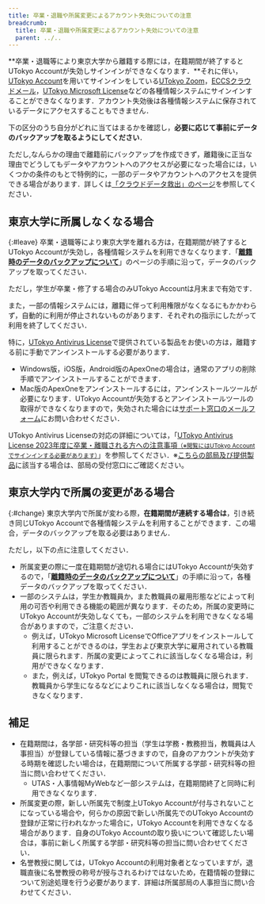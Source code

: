 ```yaml
---
title: 卒業・退職や所属変更によるアカウント失効についての注意
breadcrumb:
  title: 卒業・退職や所属変更によるアカウント失効についての注意
  parent: ../..
---
```


**卒業・退職等により東京大学から離籍する際には，在籍期間が終了するとUTokyo Accountが失効しサインインができなくなります．**それに伴い，[UTokyo Account](/utokyo_account/)を用いてサインインをしている[UTokyo Zoom](/zoom/)，[ECCSクラウドメール](/google/)，[UTokyo Microsoft License](/microsoft/)などの各種情報システムにサインインすることができなくなります．アカウント失効後は各種情報システムに保存されているデータにアクセスすることもできません．

下の区分のうち自分がどれに当てはまるかを確認し，**必要に応じて事前にデータのバックアップを取るようにしてください**．

ただし,なんらかの理由で離籍前にバックアップを作成できず，離籍後に正当な理由でどうしてもデータやアカウントへのアクセスが必要になった場合には，いくつかの条件のもとで特例的に，一部のデータやアカウントへのアクセスを提供できる場合があります．詳しくは[「クラウドデータ救出」のページ](./salvage/)を参照してください．

## 東京大学に所属しなくなる場合
{:#leave}
卒業・退職等により東京大学を離れる方は，在籍期間が終了するとUTokyo Accountが失効し，各種情報システムを利用できなくなります．「**[離籍時のデータのバックアップについて](backup/)**」のページの手順に沿って，データのバックアップを取ってください．

ただし，学生が卒業・修了する場合のみUTokyo Accountは月末まで有効です．

また，一部の情報システムには，離籍に伴って利用権限がなくなるにもかかわらず，自動的に利用が停止されないものがあります．それぞれの指示にしたがって利用を終了してください．

特に，[UTokyo Antivirus License](/antivirus/)で提供されている製品をお使いの方は，離籍する前に手動でアンインストールする必要があります．

- Windows版，iOS版，Android版のApexOneの場合は，通常のアプリの削除手順でアンインストールすることができます．
- Mac版のApexOneをアンインストールするには，アンインストールツールが必要になります．UTokyo Accountが失効するとアンインストールツールの取得ができなくなりますので，失効された場合には[サポート窓口のメールフォーム](/support/#メールフォーム)にお問い合わせください．

UTokyo Antivirus Licenseの対応の詳細については，「[UTokyo Antivirus License 2023年度に卒業・離職される方への注意事項<small>（※閲覧にはUTokyo Accountでサインインする必要があります）</small>](https://univtokyo.sharepoint.com/:u:/s/antivirus/EWHWpO6rbANMnCDH3xtWQjcBtgwnBZ4G9KgIei0VlVSxtA)」を参照してください．※[こちらの部局及び提供製品](https://univtokyo.sharepoint.com/sites/antivirus/SitePages/Home.aspx#5.-%E6%8F%90%E4%BE%9B%E7%AA%93%E5%8F%A3)に該当する場合は、部局の受付窓口にご確認ください。

## 東京大学内で所属の変更がある場合
{:#change}
東京大学内で所属が変わる際，**在籍期間が連続する場合は**，引き続き同じUTokyo Accountで各種情報システムを利用することができます．この場合，データのバックアップを取る必要はありません．

ただし，以下の点に注意してください．
- 所属変更の際に一度在籍期間が途切れる場合にはUTokyo Accountが失効するので，「**[離籍時のデータのバックアップについて](backup/)**」の手順に沿って，各種データのバックアップを取ってください．
- 一部のシステムは，学生か教職員か，また教職員の雇用形態などによって利用の可否や利用できる機能の範囲が異なります．そのため，所属の変更時にUTokyo Accountが失効しなくても，一部のシステムを利用できなくなる場合がありますので，ご注意ください．
   - 例えば，UTokyo Microsoft LicenseでOfficeアプリをインストールして利用することができるのは，学生および東京大学に雇用されている教職員に限られます．所属の変更によってこれに該当しなくなる場合は，利用ができなくなります．
   - また，例えば，UTokyo Portal を閲覧できるのは教職員に限られます．教職員から学生になるなどによりこれに該当しなくなる場合は，閲覧できなくなります．


## 補足
- 在籍期間は，各学部・研究科等の担当（学生は学務・教務担当，教職員は人事担当）が登録している情報に基づきますので，自身のアカウントが失効する時期を確認したい場合は，在籍期間について所属する学部・研究科等の担当に問い合わせてください．
  - UTAS・人事情報MyWebなど一部システムは，在籍期間終了と同時に利用できなくなります．
- 所属変更の際，新しい所属先で制度上UTokyo Accountが付与されないことになっている場合や，何らかの原因で新しい所属先でのUTokyo Accountの登録が正常に行われなかった場合に，UTokyo Accountを利用できなくなる場合があります．自身のUTokyo Accountの取り扱いについて確認したい場合は，事前に新しく所属する学部・研究科等の担当に問い合わせてください．
- 名誉教授に関しては，UTokyo Accountの利用対象者となっていますが，退職直後に名誉教授の称号が授与されるわけではないため，在籍情報の登録について別途処理を行う必要があります．詳細は所属部局の人事担当に問い合わせてください．

